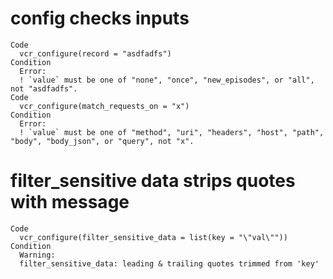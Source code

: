 # config checks inputs

    Code
      vcr_configure(record = "asdfadfs")
    Condition
      Error:
      ! `value` must be one of "none", "once", "new_episodes", or "all", not "asdfadfs".
    Code
      vcr_configure(match_requests_on = "x")
    Condition
      Error:
      ! `value` must be one of "method", "uri", "headers", "host", "path", "body", "body_json", or "query", not "x".

# filter_sensitive data strips quotes with message

    Code
      vcr_configure(filter_sensitive_data = list(key = "\"val\""))
    Condition
      Warning:
      filter_sensitive_data: leading & trailing quotes trimmed from 'key'

